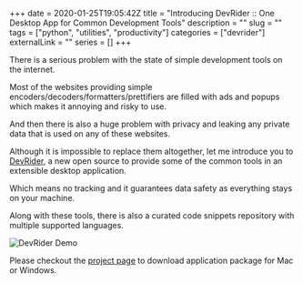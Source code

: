 +++ 
date = 2020-01-25T19:05:42Z
title = "Introducing DevRider :: One Desktop App for Common Development Tools"
description = ""
slug = "" 
tags = ["python", "utilities", "productivity"]
categories = ["devrider"]
externalLink = ""
series = []
+++

There is a serious problem with the state of simple development tools on the internet. 

Most of the websites providing simple encoders/decoders/formatters/prettifiers are filled with ads and popups which makes it annoying and risky to use. 

And then there is also a huge problem with privacy and leaking any private data that is used on any of these websites.

Although it is impossible to replace them altogether, let me introduce you to [DevRider](/projects/dev-rider/), a new open source to provide some of the common tools in an extensible desktop application. 

Which means no tracking and it guarantees data safety as everything stays on your machine.

Along with these tools, there is also a curated code snippets repository with multiple supported languages. 

![DevRider Demo](/images/010/devrider-intro-demo.gif)

Please checkout the [project page](/projects/dev-rider/) to download application package for Mac or Windows.
